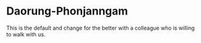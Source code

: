 Daorung-Phonjanngam
===================

This is the default and change for the better with a colleague who is willing to walk with us.

